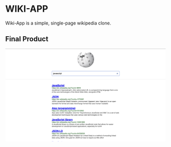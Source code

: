 # WIKI-APP

Wiki-App is a simple, single-page wikipedia clone.

## Final Product

![main page](https://github.com/Ayo-Show/wiki-app/blob/main/wiki-page.png)